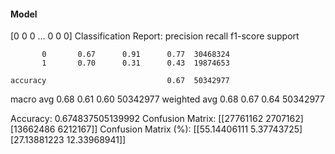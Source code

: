 #### Model
[0 0 0 ... 0 0 0]
Classification Report:
              precision    recall  f1-score   support

           0       0.67      0.91      0.77  30468324
           1       0.70      0.31      0.43  19874653

    accuracy                           0.67  50342977
   macro avg       0.68      0.61      0.60  50342977
weighted avg       0.68      0.67      0.64  50342977

Accuracy: 0.674837505139992
Confusion Matrix:
[[27761162  2707162]
 [13662486  6212167]]
Confusion Matrix (%):
[[55.14406111  5.37743725]
 [27.13881223 12.33968941]]
